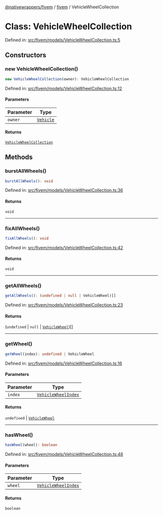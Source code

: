 [@nativewrappers/fivem](../../README.md) / [fivem](../README.md) / VehicleWheelCollection

# Class: VehicleWheelCollection

Defined in: [src/fivem/models/VehicleWheelCollection.ts:5](https://github.com/nativewrappers/nativewrappers/blob/0bf5a50fdb39736240229f922b5089be4fd3a85c/src/fivem/models/VehicleWheelCollection.ts#L5)

## Constructors

### new VehicleWheelCollection()

```ts
new VehicleWheelCollection(owner): VehicleWheelCollection
```

Defined in: [src/fivem/models/VehicleWheelCollection.ts:12](https://github.com/nativewrappers/nativewrappers/blob/0bf5a50fdb39736240229f922b5089be4fd3a85c/src/fivem/models/VehicleWheelCollection.ts#L12)

#### Parameters

| Parameter | Type |
| ------ | ------ |
| `owner` | [`Vehicle`](Vehicle.md) |

#### Returns

[`VehicleWheelCollection`](VehicleWheelCollection.md)

## Methods

### burstAllWheels()

```ts
burstAllWheels(): void
```

Defined in: [src/fivem/models/VehicleWheelCollection.ts:36](https://github.com/nativewrappers/nativewrappers/blob/0bf5a50fdb39736240229f922b5089be4fd3a85c/src/fivem/models/VehicleWheelCollection.ts#L36)

#### Returns

`void`

***

### fixAllWheels()

```ts
fixAllWheels(): void
```

Defined in: [src/fivem/models/VehicleWheelCollection.ts:42](https://github.com/nativewrappers/nativewrappers/blob/0bf5a50fdb39736240229f922b5089be4fd3a85c/src/fivem/models/VehicleWheelCollection.ts#L42)

#### Returns

`void`

***

### getAllWheels()

```ts
getAllWheels(): (undefined | null | VehicleWheel)[]
```

Defined in: [src/fivem/models/VehicleWheelCollection.ts:23](https://github.com/nativewrappers/nativewrappers/blob/0bf5a50fdb39736240229f922b5089be4fd3a85c/src/fivem/models/VehicleWheelCollection.ts#L23)

#### Returns

(`undefined` \| `null` \| [`VehicleWheel`](VehicleWheel.md))[]

***

### getWheel()

```ts
getWheel(index): undefined | VehicleWheel
```

Defined in: [src/fivem/models/VehicleWheelCollection.ts:16](https://github.com/nativewrappers/nativewrappers/blob/0bf5a50fdb39736240229f922b5089be4fd3a85c/src/fivem/models/VehicleWheelCollection.ts#L16)

#### Parameters

| Parameter | Type |
| ------ | ------ |
| `index` | [`VehicleWheelIndex`](../enumerations/VehicleWheelIndex.md) |

#### Returns

`undefined` \| [`VehicleWheel`](VehicleWheel.md)

***

### hasWheel()

```ts
hasWheel(wheel): boolean
```

Defined in: [src/fivem/models/VehicleWheelCollection.ts:48](https://github.com/nativewrappers/nativewrappers/blob/0bf5a50fdb39736240229f922b5089be4fd3a85c/src/fivem/models/VehicleWheelCollection.ts#L48)

#### Parameters

| Parameter | Type |
| ------ | ------ |
| `wheel` | [`VehicleWheelIndex`](../enumerations/VehicleWheelIndex.md) |

#### Returns

`boolean`
